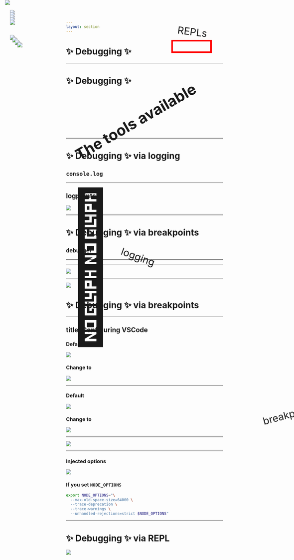 ```yaml
---
layout: section
---
```


# ✨ Debugging ✨

<!-- 

We all have to debug for our jobs, but there are some debug tools that seem not very
common in web dev, so I wanted to share what those are, and how to configure them.

-->

---

# ✨ Debugging ✨


<h2 style="transform: rotate(-30deg); font-size: 3rem;">
The tools available
</h2>

<div v-click style="position: absolute; transform: rotate(20deg) translateX(30vw) translateY(7vh); font-size: 2rem">
	logging
</div>
<div v-click style="position: absolute; transform: rotate(-15deg) translateX(40vw) translateY(25vh); font-size: 2rem">
	breakpoints
</div>
<div v-click style="position: absolute; top: 15rem; transform: rotate(7deg) translateX(35vw) translateY(-5vh); font-size: 2rem">
	REPLs
</div>


<!-- 

So, in all of debugging, we have three techniques, which have various ways of using and interacting
with your code.

[click] logging
[click] breakpoints
[click] and REPLs

However, how you got about using these 3 techniques can greatly change how effective you are at
figuriing out what is going on

-->

---


# ✨ Debugging ✨ via logging

<div class="centered">

## `console.log`

<div v-click style="font-size: 15rem; position: absolute;">
	🚫
</div>

</div>

<!--

console.log.

[click] we don't want to do this.
a few reasons:
- requires a code change in order to see things
- if your code uses a build, this will require a rebuild of the changed code
- if your code is in the browser, and you don't have hot-module-reloading, 
  you have to wait for a full browser refresh, and all those network requests, etc


-->

---

## logpoints



<div class="image-stack">

<img v-after src="/images/debugging-menu.png" />
<Arrow v-click.after.hide="1" x1="75" y1="155" x2="100" y2="140" color="red" />
<img style="position: absolute; left: 3rem; top: 7rem;" v-click src="/images/logpoint-begin.png" />
<img style="position: absolute; left: 3.5rem; top: 7.5rem;" v-click src="/images/logpoint-filled.png" />
<img style="position: absolute; left: 4rem; top: 8rem;" v-click src="/images/logpoint-marked.png" />
<img style="position: absolute; left: 4.5rem; top: 8.5rem;" v-click src="/images/logpoint-result.png" />

</div>	

<!-- 

in the browser's sources or debbuger panel,

we start with right-clicking the gutter on the left side of a file, in the gutter.

[click] we're presented with a little inline modal here where we can enter what we want to log, and
say if we want the stack printed as well.

[click] I like having the stack trace, but I understand it can often be redundant and noisy for how
some folks like to debug

[click] this is what the created logpoint looks like -- a Pink lil'flag thing

[click] and here is what it looks like -- the console has a similar color indicator to the left, it
logs what we told it to. On the right, it tells us where the logpoint is, and then we have a stack
for how we got to `compiler.ts` line 49


Now, if you're unable to find the code that's evaluated, console.log is still useful.

But I find this technique is most useful for when I have to figure out how a particular function is
getting called _and_ I expect it to be called multiple times, and I don't want to pause at every
call in to a function. and I didn't need to change any of the source code to gain this information. 

... but speaking of pausing at a call in to a function.

-->


---

# ✨ Debugging ✨ via breakpoints


<div class="centered">

## `debugger`

<div v-click style="font-size: 15rem; position: absolute;">
	🚫
</div>

</div>

<!-- 

Next up is the debugger.

[click] we don't want to do this either, and for similar reasons:
- requires a code change in order to interact with the breakpoint 
- if your code uses a build, this will require a rebuild of the changed code
- if your code is in the browser, and you don't have hot-module-reloading, 
  you have to wait for a full browser refresh, and all those network requests, etc

-->

---

<div class="image-stack">

<img style="position: absolute; left: 3rem; top: 2rem;" src="/images/breakpoint-condition-begin.png" />
<img style="position: absolute; left: 3rem; top: 2.5rem;" v-click src="/images/breakpoint-condition-prompt.png" />
<img style="position: absolute; left: 3rem; top: 3rem;" v-click src="/images/breakpoint-condition-filled.png" />
<img style="position: absolute; left: 3rem; top: 3.5rem;" v-click src="/images/breakpoint-condition-marked.png" />
<img style="position: absolute; left: 3rem; top: 4rem;" v-click src="/images/breakpoint-condition-result.png" />

</div>

<!-- 

like with a log point, we'll right-click  the gutter on the left side of a file 

[click] after clicking "Add condition", we're presented with an inline modal here where we can enter the condition on which to
break. I like using conditional breakpoints, because I often don't want to always pause. but
sometimes I do, like if I don't know what sort of data-situation gets me in to trouble just yet.

[click] in this case, maybe I know that some problem arises when the `text` argument here contains a
tracked decorator - this condition can be any value -- falsey values will be skipped over.

[click] this is what the created conditional breakpoint looks like -- an orange~ish flag thing.

[click] here is what it looks like when execution pauses at that breakpoint.


-->

---


<img src="/images/breakpoint-condition-for-later.png" />

<!-- 

here is some more of the stack -- we'll come back to this in a bit, and dive deeper.

-->

---


<div class="centered" style="max-height: 100%">

<img style="max-height: 60%" src="/images/vscode.png" />

# ✨ Debugging ✨ via breakpoints

</div>

<!-- 

This can be done in VSCode as well, but the default configuration is bad,
so we need to change it.

Though, I only like debugging with VSCode in Node, because I've found the ways of configuring VScode to hook up
to the browser to be very brittle, and I don't like it -- also the browser argulably has a better
debugger.

For node debugging though, this is great tool as it will automatically attach to every sub-process
spawned by the thing you're wanting to inspect.

Here is what you have to do:

-->

---
title: Configuring VSCode
---

### Default

<img src="/images/vscode-auto-attach-default.png" />

<br />

### Change to

<img src="/images/vscode-auto-attach.png" />

<!-- 

First is change the auto-attach filter. You always want all processes attached when debugging.
A lot of build tools will take advantage of the number of cores available on your
machine, so you'll want to attach to and debug all of them.

-->

---

### Default

<img src="/images/vscode-auto-attach-pattern-default.png" />
<br />

### Change to

<img src="/images/vscode-auto-attach-pattern.png" />

<!--

Next we need to completely delete the auto attach smart pattern defaults.

This is possibly unneeded due to the previous setting being set to "always", but filtering out
node_modules is silly. Node modules is often where we need to debug!

-->

---


<img src="/images/vscode-debug-terminal-command-pallette.png" />

<!-- 

Normally you'll want to use the JavaScript Debug Terminal, though there are ways to set up your
default terminal to have debugging enabled as well.

-->

---


### Injected options

<div style="
  border: 5px solid red; 
  width: 120px; 
  height: 2rem;
  position: absolute;
  top: 8rem;
  right: 16.5rem;
  "></div>

<img src="/images/vscode-node-options.png" />

<br />


### If you set `NODE_OPTIONS`

<div class="medium-code">


```bash
export NODE_OPTIONS="\
  --max-old-space-size=64000 \
  --trace-deprecation \
  --trace-warnings \
  --unhandled-rejections=strict $NODE_OPTIONS"
```

<Arrow x1="800" y1="300" x2="700" y2="475" color="red" />

</div>


<!-- 

Lastly, if you configure NODE_OPTIONS, you'll need to make sure you forward the node options,
because
VSCode also configures NODE_OPTIONS on the init of your terminal.


And VSCode has logpoints, breakpoints, conditional breakpoints, it's good stuff.

The debugger is actually so good, it's the only reason I don't spend 100% of my coding time in
neovim.

-->



---

# ✨ Debugging ✨ via REPL

<div class="image-stack">
<img src="/images/limber-example.png">
<img v-click style="position: absolute; top: 0rem; left: 2rem;" src="/images/limber-example-2.png">
<img v-click style="position: absolute; top: 0rem; left: 2rem;" src="/images/limber-example-4.png">
<img v-click style="position: absolute; top: 0rem; left: 2rem;" src="/images/limber-example-5.png">
<img v-click style="position: absolute; top: 0rem; left: 2rem;" src="/images/limber-example-3.png">

</div>

<!-- 

Our last debugging tool is REPLs -- these can be helpful for minimally reproducing problems.

[click] Chances are, if you've interacted with me in the Discord about a reactivity or data flow situation,
I may have asked if you have been able to reproduce the problem in a REPL.

[click] This has some nice benefits:
- it is minimal -- there is no fluff or distractions in the code 
- it is easily shareable

[click] the code communicates more clearly and accurately than written or spoken word.

this is my preference for certain types of problems. 

Words are hard -- code is just code.

[click] lastly, it composes nicely with the previously mentioned debugging techniques as well.


-->

